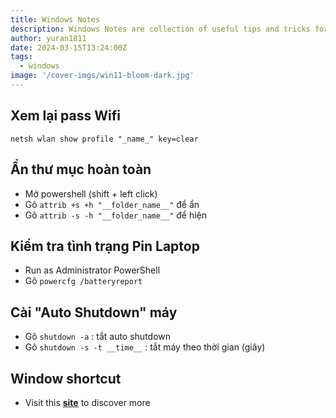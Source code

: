 ```yaml
---
title: Windows Notes
description: Windows Notes are collection of useful tips and tricks for Windows users.
author: yuran1811
date: 2024-03-15T13:24:00Z
tags:
  - windows
image: '/cover-imgs/win11-bloom-dark.jpg'
---
```


## Xem lại pass Wifi

`netsh wlan show profile "_name_" key=clear`

## Ẩn thư mục hoàn toàn

- Mở powershell (shift + left click)
- Gõ `attrib +s +h "__folder_name__"` để ẩn
- Gõ `attrib -s -h "__folder_name__"` để hiện

## Kiểm tra tình trạng Pin Laptop

- Run as Administrator PowerShell
- Gõ `powercfg /batteryreport`

## Cài "Auto Shutdown" máy

- Gõ `shutdown -a` : tắt auto shutdown
- Gõ `shutdown -s -t __time__` : tắt máy theo thời gian (giây)

## Window shortcut

- Visit this [**site**](https://support.microsoft.com/en-us/windows/keyboard-shortcuts-in-windows-dcc61a57-8ff0-cffe-9796-cb9706c75eec) to discover more
